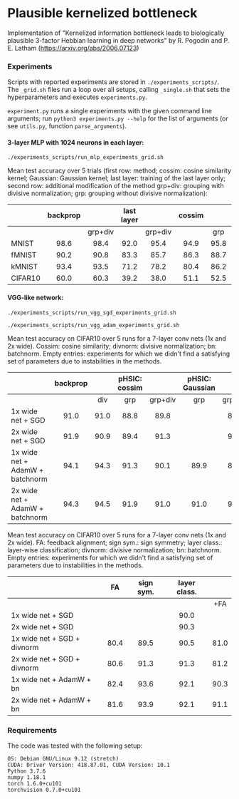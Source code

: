 # Plausible kernelized bottleneck
Implementation of "Kernelized information bottleneck leads to biologically plausible 3-factor Hebbian learning in deep networks" by R. Pogodin and P. E. Latham (https://arxiv.org/abs/2006.07123)

### Experiments
Scripts with reported experiments are stored in `./experiments_scripts/`.
The `_grid.sh` files run a loop over all setups, calling `_single.sh` that 
sets the hyperparameters and executes `experiments.py`.
 
`experiment.py` runs a single experiments with the given command line arguments;
 run `python3 experiments.py --help`  for the list of arguments
  (or see `utils.py`, function `parse_arguments`).
  
#### 3-layer MLP with 1024 neurons in each layer:
`./experiments_scripts/run_mlp_experiments_grid.sh`

Mean test accuracy over 5 trials (first row: method; 
cossim: cosine similarity kernel;
Gaussian: Gaussian kernel; 
last layer: training of the last layer only;
second row: additional modification of the method
grp+div: grouping with divisive normalization;
 grp: grouping without divisive normalization):

|         | backprop |         | last layer |         | cossim |      |         | Gaussian |      |         |
|---------|:--------:|:-------:|:----------:|:-------:|:------:|:----:|:-------:|:--------:|:----:|:-------:|
|         |          | grp+div |            | grp+div |        |  grp | grp+div |          |  grp | grp+div |
| MNIST   |   98.6   |   98.4  |    92.0    |   95.4  |  94.9  | 95.8 |   96.3  |   94.6   | 98.4 |   98.1  |
| fMNIST  |   90.2   |   90.8  |    83.3    |   85.7  |  86.3  | 88.7 |   88.1  |   86.5   | 88.6 |   88.8  |
| kMNIST  |   93.4   |   93.5  |    71.2    |   78.2  |  80.4  | 86.2 |   87.2  |   80.2   | 92.7 |   91.1  |
| CIFAR10 |   60.0   |   60.3  |    39.2    |   38.0  |  51.1  | 52.5 |   47.6  |   41.4   | 48.4 |   46.4  |

#### VGG-like network:
`./experiments_scripts/run_vgg_sgd_experiments_grid.sh`

`./experiments_scripts/run_vgg_adam_experiments_grid.sh`

Mean test accuracy on CIFAR10 over 5 runs for a 7-layer conv nets (1x and 2x wide).
Cossim: cosine similarity; divnorm: divisive normalization; bn: batchnorm.
Empty entries: experiments for which we didn't find a satisfying set of parameters
due to instabilities in the methods.

|                                 | backprop |      | pHSIC: cossim |         | pHSIC: Gaussian |         |
|---------------------------------|:--------:|:----:|:-------------:|:-------:|:---------------:|:-------:|
|                                 |          |  div |      grp      | grp+div |       grp       | grp+div |
| 1x wide net + SGD               |   91.0   | 91.0 |      88.8     |   89.8  |                 |   86.2  |
| 2x wide net + SGD               |   91.9   | 90.9 |      89.4     |   91.3  |                 |   90.4  |
| 1x wide net + AdamW + batchnorm |   94.1   | 94.3 |      91.3     |   90.1  |       89.9      |   89.4  |
| 2x wide net + AdamW + batchnorm |   94.3   | 94.5 |      91.9     |   91.0  |       91.0      |   91.2  |

Mean test accuracy on CIFAR10 over 5 runs for a 7-layer conv nets (1x and 2x wide).
 FA: feedback alignment; sign sym.: sign symmetry;
  layer class.: layer-wise classification; divnorm: divisive normalization;
   bn: batchnorm. Empty entries: experiments for which we didn't find a satisfying 
   set of parameters due to instabilities in the methods.

|                             |  FA  | sign sym. | layer class. |      |
|-----------------------------|:----:|:---------:|:------------:|:----:|
|                             |      |           |              |  +FA |
| 1x wide net + SGD           |      |           |     90.0     |      |
| 2x wide net + SGD           |      |           |     90.3     |      |
| 1x wide net + SGD + divnorm | 80.4 |    89.5   |     90.5     | 81.0 |
| 2x wide net + SGD + divnorm | 80.6 |    91.3   |     91.3     | 81.2 |
| 1x wide net + AdamW + bn    | 82.4 |    93.6   |     92.1     | 90.3 |
| 2x wide net + AdamW + bn    | 81.6 |    93.9   |     92.1     | 91.1 |

### Requirements
The code was tested with the following setup:
```
OS: Debian GNU/Linux 9.12 (stretch)
CUDA: Driver Version: 418.87.01, CUDA Version: 10.1
Python 3.7.6
numpy 1.18.1
torch 1.6.0+cu101
torchvision 0.7.0+cu101
```

